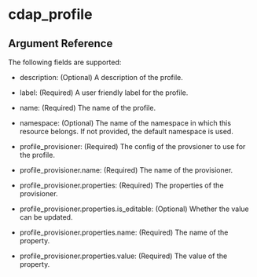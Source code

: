# cdap_profile

## Argument Reference

The following fields are supported:

* description:
  (Optional)
  A description of the profile.

* label:
  (Required)
  A user friendly label for the profile.

* name:
  (Required)
  The name of the profile.

* namespace:
  (Optional)
  The name of the namespace in which this resource belongs. If not provided, the default namespace is used.

* profile_provisioner:
  (Required)
  The config of the provsioner to use for the profile.

* profile_provisioner.name:
  (Required)
  The name of the provisioner.

* profile_provisioner.properties:
  (Required)
  The properties of the provisioner.

* profile_provisioner.properties.is_editable:
  (Optional)
  Whether the value can be updated.

* profile_provisioner.properties.name:
  (Required)
  The name of the property.

* profile_provisioner.properties.value:
  (Required)
  The value of the property.

